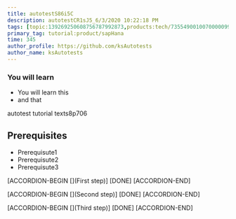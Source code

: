 ```yaml
---
title: autotestS86i5C
description: autotestCR1sJ5_6/3/2020 10:22:18 PM
tags: [topic:139269250608756787992873,products:tech/73554900100700000996,tutorial:experience/advanced]
primary_tag: tutorial:product/sapHana
time: 345
author_profile: https://github.com/ksAutotests
author_name: ksAutotests
---
```

### You will learn
- You will learn this
- and that

autotest tutorial texts8p706

## Prerequisites
- Prerequisute1
- Prerequisute2
- Prerequisute3

[ACCORDION-BEGIN [](First step)]
[DONE]
[ACCORDION-END]

[ACCORDION-BEGIN [](Second step)]
[DONE]
[ACCORDION-END]

[ACCORDION-BEGIN [](Third step)]
[DONE]
[ACCORDION-END]

